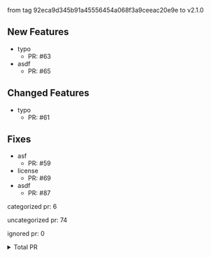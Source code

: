 from tag 92eca9d345b91a45556454a068f3a9ceeac20e9e to v2.1.0

## New Features

- typo
   - PR: #63
- asdf
   - PR: #65

## Changed Features

- typo
   - PR: #61

## Fixes

- asf
   - PR: #59
- license
   - PR: #69
- asdf
   - PR: #87



categorized pr: 6

uncategorized pr: 74

ignored pr: 0

<details>
<summary>Total PR</summary>

https://github.com/weizhoublue/github-action-test/compare/92eca9d345b91a45556454a068f3a9ceeac20e9e...v2.1.0
</details>